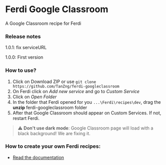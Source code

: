 # Ferdi Google Classroom
A Google Classroom recipe for Ferdi

### Release notes
1.0.1: fix serviceURL

1.0.0: First version

### How to use?
1. Click on Download ZIP or use `git clone https://github.com/TanZng/ferdi-googleclassroom`
2. On Ferdi click on *Add new service* and go to *Custom Service*
3. Click on *Open Folder*
4. In the folder that Ferdi opened for you `...\Ferdi\recipes\dev`, drag the **unzip** ferdi-googleclassroom folder
5. After that Google Classroom should appear on Custom Services. If not, restart Ferdi.

> :warning: **Don't use dark mode**: Google Classroom page will load with a black background! We are fixing it.

### How to create your own Ferdi recipes:
* [Read the documentation](https://github.com/getferdi/recipes/blob/master/docs/integration.md)

